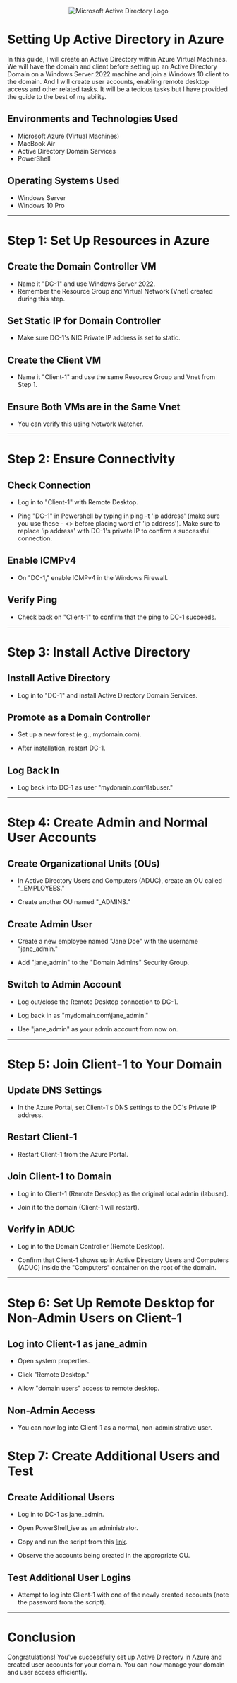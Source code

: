
<p align="center">
<img src="https://i.imgur.com/pU5A58S.png" alt="Microsoft Active Directory Logo"/>
</p>

<h1>Setting Up Active Directory in Azure</h1>
<p>In this guide, I will create an Active Directory within Azure Virtual Machines. We will have the domain and client before setting up an Active Directory Domain on a Windows Server 2022 machine and join a Windows 10 client to the domain. And I will create user accounts, enabling remote desktop access and other related tasks. It will be a tedious tasks but I have provided the guide to the best of my ability.</p>

<h2>Environments and Technologies Used</h2>

- Microsoft Azure (Virtual Machines)
- MacBook Air
- Active Directory Domain Services
- PowerShell

<h2>Operating Systems Used </h2>

- Windows Server
- Windows 10 Pro

-----

# Step 1: Set Up Resources in Azure</h1>

## Create the Domain Controller VM</h2>

- Name it "DC-1" and use Windows Server 2022.
- Remember the Resource Group and Virtual Network (Vnet) created during this step.

## Set Static IP for Domain Controller

- Make sure DC-1's NIC Private IP address is set to static.

## Create the Client VM

- Name it "Client-1" and use the same Resource Group and Vnet from Step 1.

## Ensure Both VMs are in the Same Vnet

- You can verify this using Network Watcher.

-----

# Step 2: Ensure Connectivity

## Check Connection

- Log in to "Client-1" with Remote Desktop.

- Ping "DC-1" in Powershell by typing in ping -t 'ip address' (make sure you use these - <> before placing word of 'ip address'). Make sure to replace 'ip address' with DC-1's private IP to confirm a successful connection.

## Enable ICMPv4

- On "DC-1," enable ICMPv4 in the Windows Firewall.

## Verify Ping

- Check back on "Client-1" to confirm that the ping to DC-1 succeeds.

-----

# Step 3: Install Active Directory

## Install Active Directory

- Log in to "DC-1" and install Active Directory Domain Services.

## Promote as a Domain Controller

- Set up a new forest (e.g., mydomain.com).

- After installation, restart DC-1.

## Log Back In

- Log back into DC-1 as user "mydomain.com\labuser."

-----

# Step 4: Create Admin and Normal User Accounts

## Create Organizational Units (OUs)

- In Active Directory Users and Computers (ADUC), create an OU called "_EMPLOYEES."

- Create another OU named "_ADMINS."

## Create Admin User

- Create a new employee named "Jane Doe" with the username "jane_admin."

- Add "jane_admin" to the "Domain Admins" Security Group.

## Switch to Admin Account

- Log out/close the Remote Desktop connection to DC-1.

- Log back in as "mydomain.com\jane_admin."

- Use "jane_admin" as your admin account from now on.

-----

# Step 5: Join Client-1 to Your Domain

## Update DNS Settings

- In the Azure Portal, set Client-1's DNS settings to the DC's Private IP address.

## Restart Client-1

- Restart Client-1 from the Azure Portal.

## Join Client-1 to Domain

- Log in to Client-1 (Remote Desktop) as the original local admin (labuser).

- Join it to the domain (Client-1 will restart).

## Verify in ADUC

- Log in to the Domain Controller (Remote Desktop).

- Confirm that Client-1 shows up in Active Directory Users and Computers (ADUC) inside the "Computers" container on the root of the domain.

-----

# Step 6: Set Up Remote Desktop for Non-Admin Users on Client-1

## Log into Client-1 as jane_admin

- Open system properties.

- Click "Remote Desktop."

- Allow "domain users" access to remote desktop.

## Non-Admin Access

- You can now log into Client-1 as a normal, non-administrative user.

# Step 7: Create Additional Users and Test

## Create Additional Users

- Log in to DC-1 as jane_admin.

- Open PowerShell_ise as an administrator.

- Copy and run the script from this [link](https://github.com/anumkhanit/AD_Users/blob/main/Generate-Names-Create-Users.ps1).

- Observe the accounts being created in the appropriate OU.

## Test Additional User Logins

- Attempt to log into Client-1 with one of the newly created accounts (note the password from the script).

-----

# Conclusion
Congratulations! You've successfully set up Active Directory in Azure and created user accounts for your domain. You can now manage your domain and user access efficiently.
